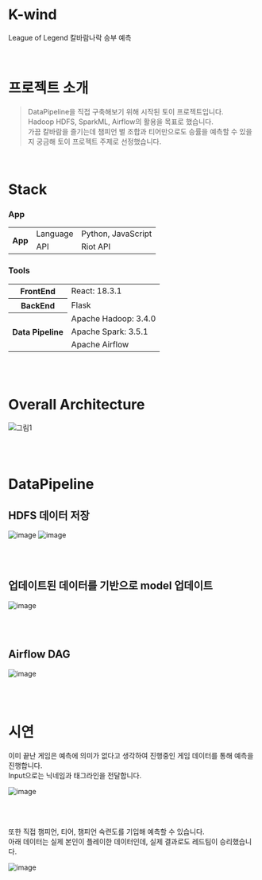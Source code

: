 # K-wind
League of Legend 칼바람나락 승부 예측

</br>

# 프로젝트 소개
> DataPipeline을 직접 구축해보기 위해 시작된 토이 프로젝트입니다. <br/>
> Hadoop HDFS, SparkML, Airflow의 활용을 목표로 했습니다. <br/>
> 가끔 칼바람을 즐기는데 챔피언 별 조합과 티어만으로도 승률을 예측할 수 있을지 궁금해 토이 프로젝트 주제로 선정했습니다.

</br>

# Stack
### App
<table>
  <tr><th rowspan="2">App</th><td>Language</td><td>Python, JavaScript</td>
    <tr><td>API</td><td>Riot API</td>
</table>

### Tools
<table>
	<tr><th rowspan="1">FrontEnd</th><td>React: 18.3.1</td></tr>
	<tr><th rowspan="1">BackEnd</th><td>Flask</td></tr>
  <tr><th rowspan="3">Data Pipeline</th><td>Apache Hadoop: 3.4.0</td></tr>
	<tr><td>Apache Spark: 3.5.1</td></tr>
	<tr><td>Apache Airflow</td></tr>
</table>

<br></br>


# Overall Architecture
![그림1](https://github.com/user-attachments/assets/79229768-1048-49f5-b7c3-ea8a1788f357)

<br></br>

# DataPipeline
## HDFS 데이터 저장
![image](https://github.com/user-attachments/assets/2ad037a6-8996-47f2-8f2e-0e183581c9b2)
![image](https://github.com/user-attachments/assets/c9d3d6e2-e0fc-4206-9aed-ab43bd9674c8)

<br></br>

## 업데이트된 데이터를 기반으로 model 업데이트
![image](https://github.com/user-attachments/assets/7d853b7a-d38e-4088-8d7d-572b6ef2b9a3)

<br></br>

## Airflow DAG
![image](https://github.com/user-attachments/assets/ea3813cb-101f-4e96-aecf-98e8faa6224b)

<br></br>

# 시연

이미 끝난 게임은 예측에 의미가 없다고 생각하여 진행중인 게임 데이터를 통해 예측을 진행합니다.</br>
Input으로는 닉네임과 태그라인을 전달합니다.

![image](https://github.com/user-attachments/assets/9b977ebb-4dbb-4bce-852c-c9a6d10cd3e6)

<br></br>

또한 직접 챔피언, 티어, 챔피언 숙련도를 기입해 예측할 수 있습니다.</br>
아래 데이터는 실제 본인이 플레이한 데이터인데, 실제 결과로도 레드팀이 승리했습니다.

![image](https://github.com/user-attachments/assets/e76a1ce0-f36e-4058-9470-bf1e55f5619a)

